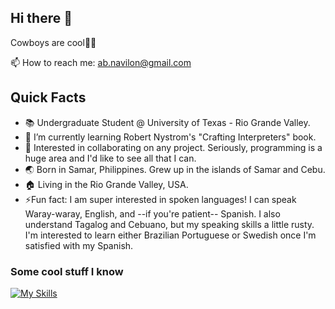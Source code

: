 ## Hi there 👋

Cowboys are cool🤠🐄

📫 How to reach me: ab.navilon@gmail.com

## Quick Facts
- 📚 Undergraduate Student @ University of Texas - Rio Grande Valley.
- 🌱 I’m currently learning Robert Nystrom's "Crafting Interpreters" book.
- 👯 Interested in collaborating on any project. Seriously, programming is a huge area and I'd like to see all that I can.
- 🌏 Born in Samar, Philippines. Grew up in the islands of Samar and Cebu. 
- 🏠 Living in the Rio Grande Valley, USA.
- ⚡Fun fact:
  I am super interested in spoken languages!
  I can speak Waray-waray, English, and --if you're patient-- Spanish. I also understand Tagalog and Cebuano, but my speaking skills a little rusty.
  I'm interested to learn either Brazilian Portuguese or Swedish once I'm satisfied with my Spanish.


 ### Some cool stuff I know
[![My Skills](https://skillicons.dev/icons?i=cpp,c,python,ruby,rails,lua,java)](https://skillicons.dev)

